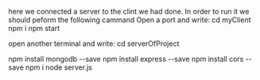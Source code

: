 here we connected a server to the clint we had done.
In order to run it we should peform the following cammand
Open a port and write:
cd myClient
npm i
npm start

open another terminal and write:
cd serverOfProject
<!-- It just won't keep from time to time even though I did --save -->
npm install mongodb --save
npm install express --save
npm install cors --save
npm i
node server.js